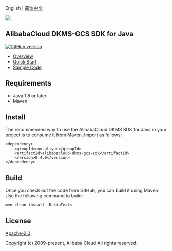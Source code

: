 English | [简体中文](README-CN.md)

![](https://aliyunsdk-pages.alicdn.com/icons/AlibabaCloud.svg)

## AlibabaCloud DKMS-GCS SDK for Java

[![GitHub version](https://badge.fury.io/gh/aliyun%2Falibabacloud-dkms-gcs-java-sdk.svg)](https://badge.fury.io/gh/aliyun%2Falibabacloud-dkms-gcs-java-sdk)

- [Overview](https://www.alibabacloud.com/help/key-management-service/latest/dedicated-kms-overview)
- [Quick Start](https://www.alibabacloud.com/help/key-management-service/latest/manage-dedicated-kms-instances)
- [Sample Code](/example)

## Requirements

- Java 1.8 or later
- Maven

## Install

The recommended way to use the AlibabaCloud DKMS SDK for Java in your project is to consume it from Maven. Import as follows:

```
<dependency>
    <groupId>com.aliyun</groupId>
    <artifactId>alibabacloud-dkms-gcs-sdk</artifactId>
    <version>0.4.0</version>
</dependency>
```

## Build

Once you check out the code from GitHub, you can build it using Maven. Use the following command to build:

```
mvn clean install -DskipTests
```

## License

[Apache-2.0](http://www.apache.org/licenses/LICENSE-2.0)

Copyright (c) 2009-present, Alibaba Cloud All rights reserved.
